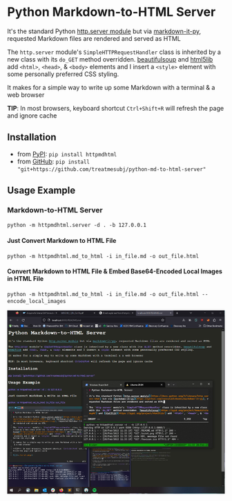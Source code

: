 # Python Markdown-to-HTML Server

It's the standard Python [http.server module](https://docs.python.org/3/library/http.server.html) but via [markdown-it-py](https://github.com/executablebooks/markdown-it-py), requested Markdown files are rendered and served as HTML

The `http.server` module's `SimpleHTTPRequestHandler` class is inherited by a new class with its `do_GET` method overridden. [beautifulsoup](https://pypi.org/project/beautifulsoup4/) and [html5lib](https://pypi.org/project/html5lib/) add `<html>`, `<head>`, & `<body>` elements and I insert a `<style>` element with some personally preferred CSS styling.

It makes for a simple way to write up some Markdown with a terminal & a web browser

**TIP**: In most browsers, keyboard shortcut `Ctrl+Shift+R` will refresh the page and ignore cache

## Installation
- from [PyPI](https://pypi.org/project/httpmdhtml/): `pip install httpmdhtml`
- from [GitHub](https://github.com/treatmesubj/python-md-to-html-server): `pip install "git+https://github.com/treatmesubj/python-md-to-html-server"`

## Usage Example
### Markdown-to-HTML Server
```
python -m httpmdhtml.server -d . -b 127.0.0.1
```
#### Just Convert Markdown to HTML File 
```
python -m httpmdhtml.md_to_html -i in_file.md -o out_file.html
```
#### Convert Markdown to HTML File & Embed Base64-Encoded Local Images in HTML File
```
python -m httpmdhtml.md_to_html -i in_file.md -o out_file.html --encode_local_images
```

![](<./scrot.png>)
